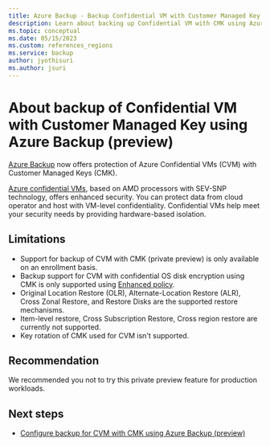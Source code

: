 ```yaml
---
title: Azure Backup - Backup Confidential VM with Customer Managed Key using Azure Backup CMK overview (preview) 
description: Learn about backing up Confidential VM with CMK using Azure Backup.
ms.topic: conceptual
ms.date: 05/15/2023
ms.custom: references_regions
ms.service: backup
author: jyothisuri
ms.author: jsuri
---
```


# About backup of Confidential VM with Customer Managed Key using Azure Backup (preview)

[Azure Backup](https://learn.microsoft.com/en-us/azure/backup/backup-overview) now offers protection of Azure Confidential VMs (CVM) with Customer Managed Keys (CMK).

[Azure confidential VMs](https://learn.microsoft.com/en-us/azure/virtual-machines/dcasv5-dcadsv5-series), based on AMD processors with SEV-SNP technology, offers enhanced security. You can protect data from cloud operator and host with VM-level confidentiality. Confidential VMs help meet your security needs by providing hardware-based isolation.

## Limitations

- Support for backup of CVM with CMK (private preview) is only available on an enrollment basis.
- Backup support for CVM with confidential OS disk encryption using CMK is only supported using [Enhanced policy](https://learn.microsoft.com/en-us/azure/backup/backup-azure-vms-enhanced-policy?tabs=azure-portal).
- Original Location Restore (OLR), Alternate-Location Restore (ALR), Cross Zonal Restore, and Restore Disks are the supported restore mechanisms.
- Item-level restore, Cross Subscription Restore, Cross region restore are currently not supported.
- Key rotation of CMK used for CVM isn't supported.

## Recommendation

We recommended you not to try this private preview feature for production workloads.

## Next steps

- [Configure backup for CVM with CMK  using Azure Backup (preview)](https://github.com/MicrosoftDocs/Backup-Confidential-VMs-with-CMK/blob/main/articles/backup-confidential-vm-with-customer-managed-key-configure-backup.md)
